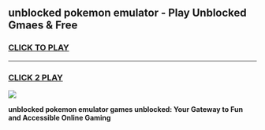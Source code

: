 
## unblocked pokemon emulator - Play Unblocked Gmaes & Free
<h3>
<a href="https://news.freeplayer.one?title=unblocked_pokemon_emulator&ref=23F">CLICK TO PLAY</a></h3>
<hr>

<h3>
<a href="https://news.freeplayer.one?title=unblocked_pokemon_emulator&ref=23F">CLICK 2 PLAY</a>
  
</h3>

<a href="https://news.freeplayer.one?title=unblocked_pokemon_emulator&ref=23F/"><img src="https://clearcache.store/games.png"></a>


**unblocked pokemon emulator games unblocked: Your Gateway to Fun and Accessible Online Gaming**
